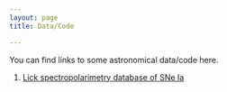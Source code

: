```yaml
---
layout: page
title: Data/Code

---
```


You can find links to some astronomical data/code here. 

1) <a href="https://kcpatra45.github.io/lick_specpol_database.csv" target="_blank">Lick spectropolarimetry database of SNe Ia </a>
